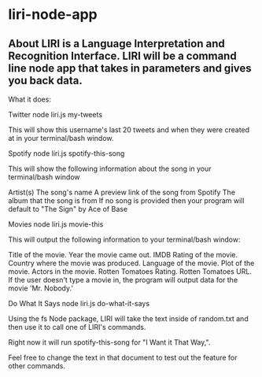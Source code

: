 # liri-node-app
About
LIRI is a Language Interpretation and Recognition Interface. LIRI will be a command line node app that takes in parameters and gives you back data.
--------------------------------------------------------------------------------------------------------------------------------------------------------------------------
What it does:

Twitter
node liri.js my-tweets <insert Twitter handle>

This will show this username's last 20 tweets and when they were created at in your terminal/bash window.

Spotify
node liri.js spotify-this-song <insert song title>

This will show the following information about the song in your terminal/bash window

Artist(s)
The song's name
A preview link of the song from Spotify
The album that the song is from
If no song is provided then your program will default to "The Sign" by Ace of Base

Movies
node liri.js movie-this <insert movie title>

This will output the following information to your terminal/bash window:

Title of the movie.
Year the movie came out.
IMDB Rating of the movie.
Country where the movie was produced.
Language of the movie.
Plot of the movie.
Actors in the movie.
Rotten Tomatoes Rating.
Rotten Tomatoes URL.
If the user doesn't type a movie in, the program will output data for the movie 'Mr. Nobody.'

Do What It Says
node liri.js do-what-it-says

Using the fs Node package, LIRI will take the text inside of random.txt and then use it to call one of LIRI's commands.

Right now it will run spotify-this-song for "I Want it That Way,".

Feel free to change the text in that document to test out the feature for other commands.


